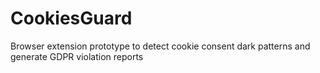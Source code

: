 # CookiesGuard
Browser extension prototype to detect cookie consent dark patterns and generate GDPR violation reports
